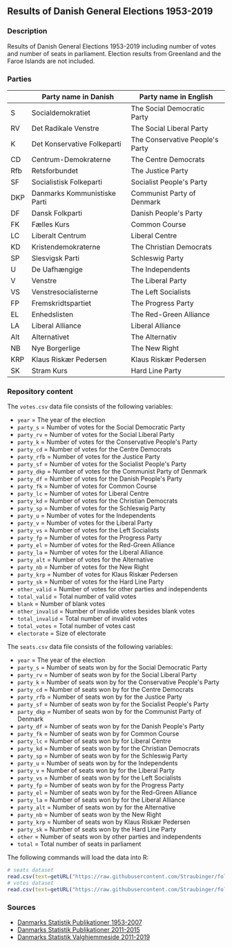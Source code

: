 Results of Danish General Elections 1953-2019
---

### Description

Results of Danish General Elections 1953-2019 including number of votes and number of seats in parliament. Election results from Greenland and the Faroe Islands are not included.

### Parties

|       | Party name in Danish         | Party name in English |
| ----- | ---------------------------- | --------------------------------- |
| S     | Socialdemokratiet            | The Social Democratic Party |
| RV    | Det Radikale Venstre         | The Social Liberal Party |
| K     | Det Konservative Folkeparti  | The Conservative People's Party |
| CD    | Centrum-Demokraterne         | The Centre Democrats |
| Rfb   | Retsforbundet                | The Justice Party |
| SF    | Socialistisk Folkeparti      | Socialist People's Party |
| DKP   | Danmarks Kommunistiske Parti | Communist Party of Denmark |
| DF    | Dansk Folkparti              | Danish People's Party |
| FK    | Fælles Kurs                  | Common Course |
| LC    | Liberalt Centrum             | Liberal Centre |
| KD    | Kristendemokraterne          | The Christian Democrats |
| SP    | Slesvigsk Parti              | Schleswig Party |
| U     | De Uafhængige                | The Independents |
| V     | Venstre                      | The Liberal Party |
| VS    | Venstresocialisterne         | The Left Socialists |
| FP    | Fremskridtspartiet           | The Progress Party |
| EL    | Enhedslisten                 | The Red-Green Alliance |
| LA    | Liberal Alliance             | Liberal Alliance |
| Alt   | Alternativet                 | The Alternativ |
| NB    | Nye Borgerlige               | The New Right |
| KRP   | Klaus Riskær Pedersen        | Klaus Riskær Pedersen |
| SK    | Stram Kurs                   | Hard Line Party |


### Repository content

The `votes.csv` data file consists of the following variables:

- `year` = The year of the election
- `party_s` = Number of votes for the Social Democratic Party
- `party_rv` = Number of votes for the Social Liberal Party
- `party_k` = Number of votes for the Conservative People's Party
- `party_cd` = Number of votes for the Centre Democrats
- `party_rfb` = Number of votes for the Justice Party
- `party_sf` = Number of votes for the Socialist People's Party
- `party_dkp` = Number of votes for the Communist Party of Denmark
- `party_df` = Number of votes for the Danish People's Party
- `party_fk` = Number of votes for Common Course
- `party_lc` = Number of votes for Liberal Centre
- `party_kd` = Number of votes for the Christian Democrats
- `party_sp` = Number of votes for the Schleswig Party
- `party_u` = Number of votes for the Independents
- `party_v` = Number of votes for the Liberal Party
- `party_vs` = Number of votes for the Left Socialists
- `party_fp` = Number of votes for the Progress Party 
- `party_el` = Number of votes for the Red-Green Alliance
- `party_la` = Number of votes for the Liberal Alliance
- `party_alt` = Number of votes for the Alternative
- `party_nb` = Number of votes for the New Right
- `party_krp` = Number of votes for Klaus Riskær Pedersen
- `party_sk` = Number of votes for the Hard Line Party
- `other_valid` = Number of votes for other parties and independents
- `total_valid` = Total number of valid votes
- `blank` = Number of blank votes
- `other_invalid` = Number of invalide votes besides blank votes
- `total_invalid` = Total number of invalid votes
- `total_votes` = Total number of votes cast
- `electorate` = Size of electorate

The `seats.csv` data file consists of the following variables:

- `year` = The year of the election
- `party_s` = Number of seats won by for the Social Democratic Party
- `party_rv` = Number of seats won by for the Social Liberal Party
- `party_k` = Number of seats won by for the Conservative People's Party
- `party_cd` = Number of seats won by for the Centre Democrats
- `party_rfb` = Number of seats won by for the Justice Party
- `party_sf` = Number of seats won by for the Socialist People's Party
- `party_dkp` = Number of seats won by for the Communist Party of Denmark
- `party_df` = Number of seats won by for the Danish People's Party
- `party_fk` = Number of seats won by for Common Course
- `party_lc` = Number of seats won by for Liberal Centre
- `party_kd` = Number of seats won by for the Christian Democrats
- `party_sp` = Number of seats won by for the Schleswig Party
- `party_u` = Number of seats won by for the Independents
- `party_v` = Number of seats won by for the Liberal Party
- `party_vs` = Number of seats won by for the Left Socialists
- `party_fp` = Number of seats won by for the Progress Party 
- `party_el` = Number of seats won by for the Red-Green Alliance
- `party_la` = Number of seats won by for the Liberal Alliance
- `party_alt` = Number of seats won by for the Alternative
- `party_nb` = Number of seats won by the New Right
- `party_krp` = Number of seats won by Klaus Riskær Pedersen
- `party_sk` = Number of seats won by the Hard Line Party
- `other` = Number of seats won by other parties and independents
- `total` = Total number of seats in parliament

The following commands will load the data into R:
``` R
# seats dataset
read.csv(text=getURL("https://raw.githubusercontent.com/Straubinger/folketingsvalg/master/seats.csv"))
# votes dataset
read.csv(text=getURL("https://raw.githubusercontent.com/Straubinger/folketingsvalg/master/votes.csv"))
```

### Sources

- <a href="http://www.dst.dk/da/Statistik/Publikationer/VisPub?pid=1696">Danmarks Statistik Publikationer 1953-2007</a>
- <a href="http://www.dst.dk/da/Statistik/Publikationer/VisPub?pid=1532">Danmarks Statistik Publikationer 2011-2015</a>
- <a href="https://www.dst.dk/valg/index.htm">Danmarks Statistik Valghjemmeside 2011-2019</a>

